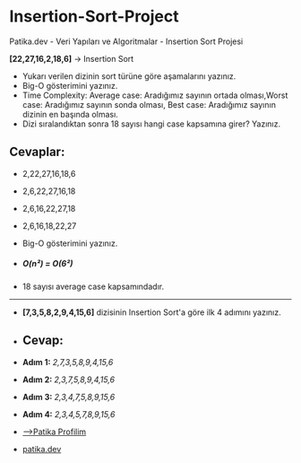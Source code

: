 # Insertion-Sort-Project

Patika.dev - Veri Yapıları ve Algoritmalar - Insertion Sort Projesi

**[22,27,16,2,18,6]** -> Insertion Sort

- Yukarı verilen dizinin sort türüne göre aşamalarını yazınız.
- Big-O gösterimini yazınız.
- Time Complexity: Average case: Aradığımız sayının ortada olması,Worst case: Aradığımız sayının sonda olması, Best case: Aradığımız sayının dizinin en    başında olması.
- Dizi sıralandıktan sonra 18 sayısı hangi case kapsamına girer? Yazınız.

## **Cevaplar:**
- 2,22,27,16,18,6
- 2,6,22,27,16,18
- 2,6,16,22,27,18
- 2,6,16,18,22,27

- Big-O gösterimini yazınız.
- ##### O(n²) = O(6²) 

- 18 sayısı average case kapsamındadır.
- ---------------------------------------------------------------------------------------------------------------------------------------------------------
- **[7,3,5,8,2,9,4,15,6]** dizisinin Insertion Sort'a göre ilk 4 adımını yazınız.

- ## **Cevap:**

- **Adım 1:** *2,7,3,5,8,9,4,15,6*
- **Adım 2:** *2,3,7,5,8,9,4,15,6*
- **Adım 3:** *2,3,4,7,5,8,9,15,6*
- **Adım 4:** *2,3,4,5,7,8,9,15,6*

- [-->Patika Profilim](https://app.patika.dev/palf)
- [patika.dev](https://www.patika.dev/)
